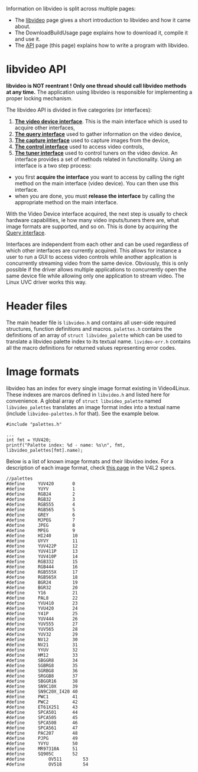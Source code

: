 Information on libvideo is split across multiple pages:

  * The [libvideo](libvideo.md) page gives a short introduction to libvideo and how it came about.
  * The DownloadBuildUsage page explains how to download it, compile it and use it.
  * The [API](libvideoAPI.md) page (this page) explains how to write a program with libvideo.

# libvideo API #
**libvideo is NOT reentrant ! Only one thread should call libvideo methods at any time.** The application using libvideo is responsible for implementing a proper locking mechanism.

The libvideo API is divided in five categories (or interfaces):
  1. **[The video device interface](VideoDeviceInterface.md)**. This is the main interface which is used to acquire other interfaces,
  1. **[The query interface](QueryInterface.md)** used to gather information on the video device,
  1. **[The capture interface](CaptureInterface.md)** used to capture images from the device,
  1. **[The control interface](ControlInterface.md)** used to access video controls,
  1. **[The tuner interface](TunerInterface.md)** used to control tuners on the video device.
An interface provides a set of methods related in functionality. Using an interface is a two step process:
  * you first **acquire the interface** you want to access by calling the right method on the main interface (video device). You can then use this interface.
  * when you are done, you must **release the interface** by calling the appropriate method on the main interface.

With the Video Device interface acquired, the next step is usually to check hardware capabilities, ie how many video inputs/tuners there are, what image formats are supported, and so on. This is done by acquiring the [Query interface](QueryInterface.md).

Interfaces are independent from each other and can be used regardless of which other interfaces are currently acquired. This allows for instance a user to run a GUI to access video controls while another application is concurrently streaming video from the same device. Obviously, this is only possible if the driver allows multiple applications to concurrently open the same device file while allowing only one application to stream video. The Linux UVC driver works this way.

# Header files #
The main header file is `libvideo.h` and contains all user-side required structures, function definitions and macros. `palettes.h` contains the definitions of an array of `struct libvideo_palette` which can be used to translate a libvideo palette index to its textual name. `livideo-err.h` contains all the macro definitions for returned values representing error codes.

# Image formats #
libvideo has an index for every single image format existing in Video4Linux. These indexes are marcos defined in `libvideo.h` and listed here for convenience. A global array of `struct libvideo_palette` named `libvideo_palettes` translates an image format index into a textual name (include `libvideo-palettes.h` for that). See the example below.

```
#include "palettes.h"

...
int fmt = YUV420;
printf("Palette index: %d - name: %s\n", fmt, libvideo_palettes[fmt].name);

```

Below is a list of known image formats and their libvideo index. For a description of each image format, check [this page](http://www.linuxtv.org/downloads/video4linux/API/V4L2_API/spec/c2030.htm) in the V4L2 specs.
```
//palettes
#define 	YUV420       0
#define  	YUYV         1
#define 	RGB24        2
#define 	RGB32        3
#define	 	RGB555       4
#define 	RGB565       5
#define 	GREY         6
#define 	MJPEG        7
#define 	JPEG         8
#define 	MPEG         9
#define 	HI240        10
#define 	UYVY         11
#define		YUV422P      12
#define		YUV411P      13
#define		YUV410P      14
#define		RGB332       15
#define		RGB444       16
#define		RGB555X      17
#define		RGB565X      18
#define		BGR24        19
#define		BGR32        20
#define		Y16          21
#define		PAL8         22
#define		YVU410       23
#define		YVU420       24
#define		Y41P         25
#define		YUV444       26
#define		YUV555       27
#define		YUV565       28
#define		YUV32        29
#define		NV12         30
#define		NV21         31
#define		YYUV         32
#define		HM12         33
#define		SBGGR8       34
#define		SGBRG8       35
#define		SGRBG8       36
#define		SRGGB8       37
#define		SBGGR16      38
#define		SN9C10X      39
#define 	SN9C20X_I420 40
#define		PWC1         41
#define		PWC2         42
#define		ET61X251     43
#define		SPCA501      44
#define		SPCA505      45
#define		SPCA508      46
#define		SPCA561      47
#define		PAC207       48
#define		PJPG         49
#define		YVYU         50
#define		MR97310A     51
#define		SQ905C       52
#define         OV511        53
#define         OV518        54
```